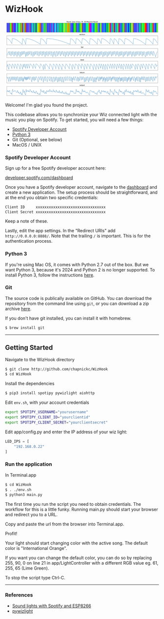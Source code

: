 
# WizHook

![](notebooks/ravel_ex.png?raw=true)

Welcome! I'm glad you found the project. 

This codebase allows you to synchronize your Wiz connected light 
with the music you play on Spotify. 
To get started, you will need a few things:

* [Spotify Developer Account](https://developer.spotify.com/dashboard)
* [Python 3](https://docs.python-guide.org/starting/install3/osx/)
* Git (Optional, see below)
* MacOS / UNIX

### Spotify Developer Account

Sign up for a free Spotify developer account here:

[developer.spotify.com/dashboard](https://developer.spotify.com/dashboard)

Once you have a Spotify developer account, navigate to the [dashboard](https://developer.spotify.com/dashboard)
and create a new application. The setup process should be straightforward, and at the end 
you obtain two specific credentials:

```
Client ID     xxxxxxxxxxxxxxxxxxxxxxxxxxxxxxxx
Client Secret xxxxxxxxxxxxxxxxxxxxxxxxxxxxxxxx
```

Keep a note of these.

Lastly, edit the app settings. In the "Redirect URIs" add `http://0.0.0.0:8888/`.
Note that the trailing `/` is important. 
This is for the authentication process.

### Python 3 

If you're using Mac OS, it comes with Python 2.7 out of the box.
But we want Python 3, because it's 2024 and Python 2 is no longer supported.
To install Python 3, follow the instructions [here](https://docs.python-guide.org/starting/install3/osx/).

### Git

The source code is publically available on GitHub. 
You can download the repository from the command line using `git`,
or you can download a zip archive 
[here](https://github.com/chapnickc/WizHook/archive/master.zip).

If you don't have git installed, you can install it with homebrew.

```sh
$ brew install git
```

-------------------

## Getting Started

Navigate to the WizHook directory

```sh
$ git clone http://github.com/chapnickc/WizHook
$ cd WizHook
```

Install the dependencies
```sh
$ pip3 install spotipy pywizlight aiohttp
```

Edit `env.sh`, with *your* account credentials

```sh
export SPOTIPY_USERNAME="yourusername"
export SPOTIPY_CLIENT_ID="yourclientid"
export SPOTIPY_CLIENT_SECRET="yourclientsecret"
```

Edit app/config.py and enter the IP address of your wiz light:
```py
LED_IPS = [
    "192.168.0.22"
]
```

### Run the application

In Terminal.app

```sh
$ cd WizHook
$ . ./env.sh
$ python3 main.py
```

The first time you run the script you need to obtain credentials.
The workflow for this is a little funky. Running main.py should 
start your browser and redirect you to a URL.

Copy and paste the url from the browser into Terminal.app.

Profit!

Your light should start changing color with the 
active song. The default color is "International Orange".

If you want you can change the default color, you can do so by replacing 255, 90, 0 on line 21 in app/LightController with a different RGB value eg. 61, 255, 65 (Lime Green).

To stop the script type Ctrl-C.

----------------------

### References

* [Sound lights with Spotify and ESP8266](https://nvbn.github.io/2019/12/17/spotify-soundlights/)
* [pywizlight](https://github.com/sbidy/pywizlight)


